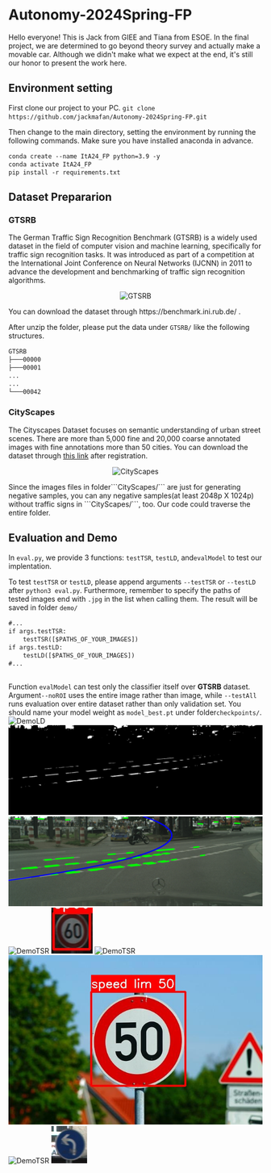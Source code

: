 # Autonomy-2024Spring-FP
Hello everyone! This is Jack from GIEE and Tiana from ESOE. In the final project, we are determined to go beyond theory survey and actually make a movable car. Although we didn't make what we expect at the end, it's still our honor to present the work here. 

##    Environment setting
First clone our project to your PC.
```git clone https://github.com/jackmafan/Autonomy-2024Spring-FP.git```

Then change to the main directory, setting the environment by running the following commands. Make sure you have installed anaconda in advance.
```
conda create --name ItA24_FP python=3.9 -y
conda activate ItA24_FP
pip install -r requirements.txt
```
##    Dataset Prepararion
###    GTSRB
The German Traffic Sign Recognition Benchmark (GTSRB) is a widely used dataset in the field of computer vision and machine learning, specifically for traffic sign recognition tasks. It was introduced as part of a competition at the International Joint Conference on Neural Networks (IJCNN) in 2011 to advance the development and benchmarking of traffic sign recognition algorithms.

<div align=center>
  
![GTSRB](assets/figures-in-report/Figure1-1.png)
<div align=left>
You can download the dataset through https://benchmark.ini.rub.de/ .
  
After unzip the folder, please put the data under ```GTSRB/``` like the following structures.
```
GTSRB
├───00000
├───00001
...
...
└───00042
```
    
###    CityScapes
The Cityscapes Dataset focuses on semantic understanding of urban street scenes. There are more than 5,000 fine and 20,000 coarse annotated images with fine annotations  more than 50 cities. You can download the dataset through [this link](https://www.cityscapes-dataset.com/) after registration.
<div align=center>
    
![CityScapes](https://www.cityscapes-dataset.com/wordpress/wp-content/uploads/2015/07/muenster00.png)

<div align=left>
Since the images files in folder```CityScapes/``` are just for generating negative samples, you can any negative samples(at least 2048p X 1024p) without traffic signs in ```CityScapes/```, too. Our code could traverse the entire folder.

##  Evaluation and Demo
In ```eval.py```, we provide 3 functions: ```testTSR```, ```testLD```, and```evalModel``` to test our implentation. 
    
    
To test ```testTSR``` or ```testLD```, please append arguments ```--testTSR``` or ```--testLD``` after ```python3 eval.py```. Furthermore, remember to specify the paths of tested images end with ```.jpg``` in the list when calling them. The result will be saved in folder ```demo/```
```python=
#...
if args.testTSR:
    testTSR([$PATHS_OF_YOUR_IMAGES])
if args.testLD:
    testLD([$PATHS_OF_YOUR_IMAGES])
#...
       
```

Function ```evalModel``` can test only the classifier itself over **GTSRB** dataset. Argument```--noROI``` uses the entire image rather than image, while ```--testAll``` runs evaluation over entire dataset rather than only validation set. You should name your model weight as ```model_best.pt``` under folder```checkpoints/```.
![DemoLD](assets/figures-in-report/road10.jpg) ![DemoLD](demo/road10_bin.jpg) ![DemoLD](demo/road10_LD.jpg)
![DemoTSR](assets/figures-in-report/test0.jpg) ![DemoLD](demo/test0_TSR.jpg)
![DemoTSR](assets/figures-in-report/test1.jpg) ![DemoLD](demo/test1_TSR.jpg)
![DemoTSR](assets/figures-in-report/test2.jpg) ![DemoLD](demo/test2_TSR.jpg)

